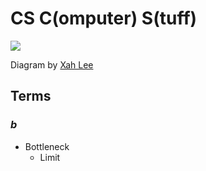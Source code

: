 # CS C(omputer) S(tuff)

<img src=xah.avif>

Diagram by [Xah Lee](http://xahlee.info)

## Terms

### _b_

- Bottleneck
	- Limit

